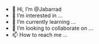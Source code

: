 - 👋 Hi, I’m @Jabarrad
- 👀 I’m interested in ...
- 🌱 I’m currently learning ...
- 💞️ I’m looking to collaborate on ...
- 📫 How to reach me ...

<!---
Jabarrad/Jabarrad is a ✨ special ✨ repository because its `README.md` (this file) appears on your GitHub profile.
You can click the Preview link to take a look at your changes.
--->

